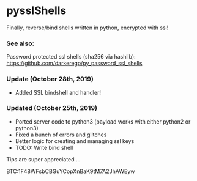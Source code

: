 # pysslShells
Finally, reverse/bind shells written in python, encrypted with ssl!

### See also:
Password protected ssl shells (sha256 via hashlib):
https://github.com/darkerego/py_password_ssl_shells

### Update (October 28th, 2019)

- Added SSL bindshell and handler! 


### Updated (October 25th, 2019)

- Ported server code to python3 (payload works with either python2 or python3)
- Fixed a bunch of errors and glitches
- Better logic for creating and managing ssl keys
- TODO: Write bind shell



Tips are super appreciated ... 

BTC:1F48WFsbCBGuYCopXnBaK9tM7A2JhAWEyw
